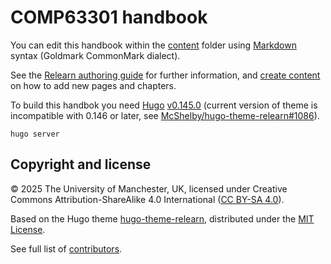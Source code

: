 # COMP63301 handbook

You can edit this handbook within the [content](content) folder using [Markdown](https://www.markdownguide.org/tools/hugo/) syntax (Goldmark CommonMark dialect).

See the [Relearn authoring guide](https://mcshelby.github.io/hugo-theme-relearn/authoring/index.html) for further information, and [create content](https://mcshelby.github.io/hugo-theme-relearn/introduction/quickstart/index.html#create-content) on how to add new pages and chapters.

To build this handbok you need [Hugo](https://gohugo.io/) [v0.145.0](https://github.com/gohugoio/hugo/releases/tag/v0.145.0) (current version of theme is incompatible with 0.146 or later, see [McShelby/hugo-theme-relearn#1086](https://github.com/McShelby/hugo-theme-relearn/issues/1086)).

```shell
hugo server
```

## Copyright and license

©️ 2025 The University of Manchester, UK,  licensed under  Creative Commons Attribution-ShareAlike 4.0 International (<a href="https://creativecommons.org/licenses/by-sa/4.0/" rel="license">CC BY-SA 4.0</a>).

Based on the Hugo theme  [hugo-theme-relearn](https://mcshelby.github.io/hugo-theme-relearn/), distributed under the [MIT License](https://github.com/McShelby/hugo-theme-relearn/blob/7.6.1/LICENSE).

See full list of [contributors](CONTRIBUTING.md).

